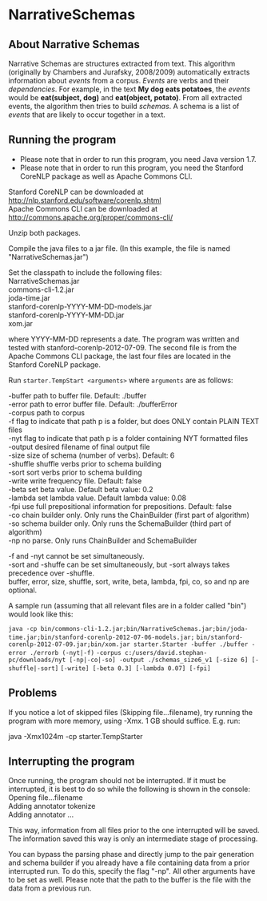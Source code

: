 # NarrativeSchemas

## About Narrative Schemas

Narrative Schemas are structures extracted from text. This algorithm (originally by Chambers and Jurafsky, 2008/2009) 
automatically extracts information about _events_ from a corpus. _Events_ are verbs and their _dependencies_.
For example, in the text **My dog eats potatoes**, the _events_ would be **eat(subject, dog)** and
**eat(object, potato)**.
From all extracted events, the algorithm then tries to build _schemas_. A schema is a list of _events_
that are likely to occur together in a text. 

## Running the program

* Please note that in order to run this program, you need Java version 1.7. 
* Please note that in order to run this program, you need the Stanford CoreNLP package as well as Apache Commons CLI. 

Stanford CoreNLP can be downloaded at http://nlp.stanford.edu/software/corenlp.shtml  
Apache Commons CLI can be downloaded at http://commons.apache.org/proper/commons-cli/

Unzip both packages.

Compile the java files to a jar file. (In this example, the file is named "NarrativeSchemas.jar")

Set the classpath to include the following files:  
NarrativeSchemas.jar  
commons-cli-1.2.jar  
joda-time.jar  
stanford-corenlp-YYYY-MM-DD-models.jar  
stanford-corenlp-YYYY-MM-DD.jar  
xom.jar  

where YYYY-MM-DD represents a date. The program was written and tested with stanford-corenlp-2012-07-09.
The second file is from the Apache Commons CLI package, the last four files are located in the Stanford CoreNLP package.

Run `starter.TempStart <arguments>`
where `arguments` are as follows:

-buffer path to buffer file. Default: ./buffer  
-error path to error buffer file. Default: ./bufferError  
-corpus path to corpus  
-f flag to indicate that path p is a folder, but does ONLY contain PLAIN TEXT files  
-nyt flag to indicate that path p is a folder containing NYT formatted files  
-output desired filename of final output file  
-size size of schema (number of verbs). Default: 6  
-shuffle shuffle verbs prior to schema building  
-sort sort verbs prior to schema building  
-write write frequency file. Default: false  
-beta set beta value. Default beta value: 0.2  
-lambda set lambda value. Default lambda value: 0.08  
-fpi use full prepositional information for prepositions. Default: false  
-co chain builder only. Only runs the ChainBuilder (first part of algorithm)  
-so schema builder only. Only runs the SchemaBuilder (third part of algorithm)  
-np no parse. Only runs ChainBuilder and SchemaBuilder  

-f and -nyt cannot be set simultaneously.  
-sort and -shuffe can be set simultaneously, but -sort always takes precedence over -shuffle.  
buffer, error, size, shuffle, sort, write, beta, lambda, fpi, co, so and np are optional.

A sample run (assuming that all relevant files are in a folder called "bin") would look like this:

`java -cp bin/commons-cli-1.2.jar;bin/NarrativeSchemas.jar;bin/joda-time.jar;bin/stanford-corenlp-2012-07-06-models.jar;`
`bin/stanford-corenlp-2012-07-09.jar;bin/xom.jar starter.Starter -buffer ./buffer -error ./errorb (-nyt|-f)` 
`-corpus c:/users/david.stephan-pc/downloads/nyt [-np|-co|-so] -output ./schemas_size6_v1 [-size 6] [-shuffle|-sort]` 
`[-write] [-beta 0.3] [-lambda 0.07] [-fpi]`

## Problems

If you notice a lot of skipped files (Skipping file...filename), try running the program with more memory, using -Xmx.
1 GB should suffice. E.g. run:

java -Xmx1024m -cp <classpath-instructions> starter.TempStarter <arguments>

## Interrupting the program

Once running, the program should not be interrupted. If it must be interrupted, it is best to do so while the following is shown
in the console:  
Opening file...filename   
Adding annotator tokenize  
Adding annotator ...  

This way, information from all files prior to the one interrupted will be saved.
The information saved this way is only an intermediate stage of processing.

You can bypass the parsing phase and directly jump to the pair generation and schema builder if you already have a file containing data from a prior interrupted run.
To do this, specify the flag "-np". All other arguments have to be set as well. Please note that the path to the buffer is the file
with the data from a previous run.
